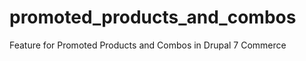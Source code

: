 promoted_products_and_combos
============================

Feature for Promoted Products and Combos in Drupal 7 Commerce
